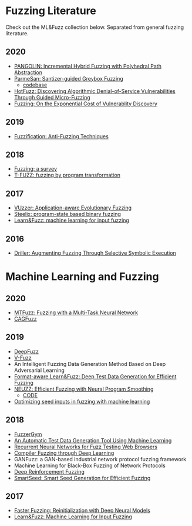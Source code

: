 # Fuzzing Literature
Check out the ML&Fuzz collection below. Separated from general fuzzing literature.


## 2020
* [PANGOLIN: Incremental Hybrid Fuzzing with Polyhedral Path Abstraction](https://qingkaishi.github.io/public_pdfs/SP2020.pdf)
* [ParmeSan: Santizer-guided Greybox Fuzzing](https://download.vusec.net/papers/parmesan_sec20.pdf)
  * [codebase](https://github.com/vusec/parmesan)
* [HotFuzz: Discovering Algorithmic Denial-of-Service Vulnerabilities Through Guided Micro-Fuzzing](https://sajjadium.github.io/files/ndss2020hotfuzz_paper.pdf)
* [Fuzzing: On the Exponential Cost of Vulnerablity Discovery](https://mboehme.github.io/paper/FSE20.EmpiricalLaw.pdf)

## 2019
* [Fuzzification: Anti-Fuzzing Techniques](https://www.usenix.org/conference/usenixsecurity19/presentation/jung)

## 2018
* [Fuzzing: a survey](https://cybersecurity.springeropen.com/articles/10.1186/s42400-018-0002-y)
* [T-FUZZ: fuzzing by program transformation](https://ieeexplore.ieee.org/stamp/stamp.jsp?tp=&arnumber=8418632)

## 2017
* [VUzzer: Application-aware Evolutionary Fuzzing](https://www.researchgate.net/publication/311886374_VUzzer_Application-aware_Evolutionary_Fuzzing)
* [Steelix: program-state based binary fuzzing](https://dl.acm.org/doi/10.1145/3106237.3106295)
* [Learn&Fuzz: machine learning for input fuzzing](https://dl.acm.org/doi/10.5555/3155562.3155573)

## 2016
* [Driller: Augmenting Fuzzing Through Selective Symbolic Execution](https://sites.cs.ucsb.edu/~chris/research/doc/ndss16_driller.pdf)

# Machine Learning and Fuzzing
## 2020
* [MTFuzz: Fuzzing with a Multi-Task Neural Network](https://arxiv.org/pdf/2005.12392.pdf)
* [CAGFuzz](https://arxiv.org/pdf/1911.07931v1.pdf)

## 2019
* [DeepFuzz](https://faculty.ist.psu.edu/wu/papers/DeepFuzz.pdf)
* [V-Fuzz](https://arxiv.org/pdf/1901.01142.pdf)
* An Intelligent Fuzzing Data Generation Method Based on Deep Adversarial Learning
* [Format-aware Learn&Fuzz: Deep Test Data Generation for Efficient Fuzzing](https://export.arxiv.org/pdf/1812.09961)
* [NEUZZ: Efficient Fuzzing with Neural Program Smoothing](http://www.cs.columbia.edu/~suman/docs/neuzz.pdf)
  * [CODE](https://github.com/dongdongshe/neuzz)
* [Optimizing seed inputs in fuzzing with machine learning](https://arxiv.org/pdf/1902.02538.pdf)

## 2018
* [FuzzerGym](https://arxiv.org/pdf/1807.07490.pdf)
* [An Automatic Test Data Generation Tool Using Machine Learning](https://www.researchgate.net/profile/Ciprian_Paduraru/publication/326874506_An_Automatic_Test_Data_Generation_Tool_using_Machine_Learning/links/5bf58e9d299bf1124fe4c361/An-Automatic-Test-Data-Generation-Tool-using-Machine-Learning.pdf)
* [Recurrent Neural Networks for Fuzz Testing Web Browsers](https://arxiv.org/pdf/1812.04852.pdf)
* [Compiler Fuzzing through Deep Learning](http://homepages.inf.ed.ac.uk/hleather/publications/2018_deepfuzzing_issta.pdf)
* GANFuzz: a GAN-based industrial network protocol fuzzing framework
* Machine Learning for Black-Box Fuzzing of Network Protocols
* [Deep Reinforcement Fuzzing](https://arxiv.org/pdf/1801.04589.pdf)
* [SmartSeed: Smart Seed Generation for Efficient Fuzzing](https://arxiv.org/pdf/1807.02606.pdf)

## 2017
* [Faster Fuzzing: Reinitialization with Deep Neural Models](https://arxiv.org/pdf/1711.02807.pdf)
* [Learn&Fuzz: Machine Learning for Input Fuzzing](https://www.microsoft.com/en-us/research/publication/learnfuzz-machine-learning-for-input-fuzzing/)
